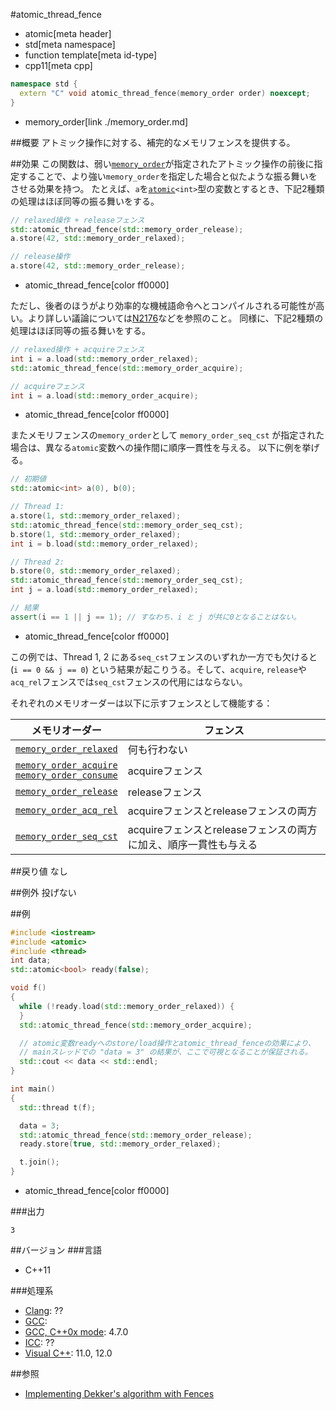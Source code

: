 #atomic_thread_fence
* atomic[meta header]
* std[meta namespace]
* function template[meta id-type]
* cpp11[meta cpp]

```cpp
namespace std {
  extern "C" void atomic_thread_fence(memory_order order) noexcept;
}
```
* memory_order[link ./memory_order.md]

##概要
アトミック操作に対する、補完的なメモリフェンスを提供する。


##効果
この関数は、弱い[`memory_order`](./memory_order.md)が指定されたアトミック操作の前後に指定することで、より強い`memory_order`を指定した場合と似たような振る舞いをさせる効果を持つ。
たとえば、`a`を[`atomic`](./atomic.md)`<int>`型の変数とするとき、下記2種類の処理はほぼ同等の振る舞いをする。

```cpp
// relaxed操作 + releaseフェンス
std::atomic_thread_fence(std::memory_order_release);
a.store(42, std::memory_order_relaxed);

// release操作
a.store(42, std::memory_order_release);
```
* atomic_thread_fence[color ff0000]

ただし、後者のほうがより効率的な機械語命令へとコンパイルされる可能性が高い。より詳しい議論については[N2176](http://www.open-std.org/jtc1/sc22/wg21/docs/papers/2007/n2176.html#integrated)などを参照のこと。
同様に、下記2種類の処理はほぼ同等の振る舞いをする。

```cpp
// relaxed操作 + acquireフェンス
int i = a.load(std::memory_order_relaxed);
std::atomic_thread_fence(std::memory_order_acquire);

// acquireフェンス
int i = a.load(std::memory_order_acquire);
```
* atomic_thread_fence[color ff0000]

またメモリフェンスの`memory_order`として `memory_order_seq_cst` が指定された場合は、異なる`atomic`変数への操作間に順序一貫性を与える。
以下に例を挙げる。

```cpp
// 初期値
std::atomic<int> a(0), b(0);

// Thread 1:
a.store(1, std::memory_order_relaxed);
std::atomic_thread_fence(std::memory_order_seq_cst);
b.store(1, std::memory_order_relaxed);
int i = b.load(std::memory_order_relaxed);

// Thread 2:
b.store(0, std::memory_order_relaxed);
std::atomic_thread_fence(std::memory_order_seq_cst);
int j = a.load(std::memory_order_relaxed);

// 結果
assert(i == 1 || j == 1); // すなわち、i と j が共に0となることはない。
```
* atomic_thread_fence[color ff0000]

この例では、Thread 1, 2 にある`seq_cst`フェンスのいずれか一方でも欠けると (`i == 0 && j == 0`) という結果が起こりうる。そして、`acquire`, `release`や`acq_rel`フェンスでは`seq_cst`フェンスの代用にはならない。

それぞれのメモリオーダーは以下に示すフェンスとして機能する：

| メモリオーダー | フェンス |
|---------------------------------------------|------------------------------------------------------------------|
| [`memory_order_relaxed`](./memory_order.md) | 何も行わない |
| [`memory_order_acquire`](./memory_order.md)<br/>[`memory_order_consume`](/reference/atomic/memory_order.md) | acquireフェンス |
| [`memory_order_release`](./memory_order.md) | releaseフェンス |
| [`memory_order_acq_rel`](./memory_order.md) | acquireフェンスとreleaseフェンスの両方 |
| [`memory_order_seq_cst`](./memory_order.md) | acquireフェンスとreleaseフェンスの両方に加え、順序一貫性も与える |


##戻り値
なし


##例外
投げない


##例
```cpp
#include <iostream>
#include <atomic>
#include <thread>
int data;
std::atomic<bool> ready(false);

void f()
{
  while (!ready.load(std::memory_order_relaxed)) {
  }
  std::atomic_thread_fence(std::memory_order_acquire);

  // atomic変数readyへのstore/load操作とatomic_thread_fenceの効果により、
  // mainスレッドでの "data = 3" の結果が、ここで可視となることが保証される。
  std::cout << data << std::endl;
}

int main()
{
  std::thread t(f);

  data = 3;
  std::atomic_thread_fence(std::memory_order_release);
  ready.store(true, std::memory_order_relaxed);

  t.join();
}
```
* atomic_thread_fence[color ff0000]

###出力
```
3
```

##バージョン
###言語
- C++11

###処理系
- [Clang](/implementation.md#clang): ??
- [GCC](/implementation.md#gcc): 
- [GCC, C++0x mode](/implementation.md#gcc): 4.7.0
- [ICC](/implementation.md#icc): ??
- [Visual C++](/implementation.md#visual_cpp): 11.0, 12.0


##参照
- [Implementing Dekker's algorithm with Fences](http://www.justsoftwaresolutions.co.uk/threading/implementing_dekkers_algorithm_with_fences.html)

